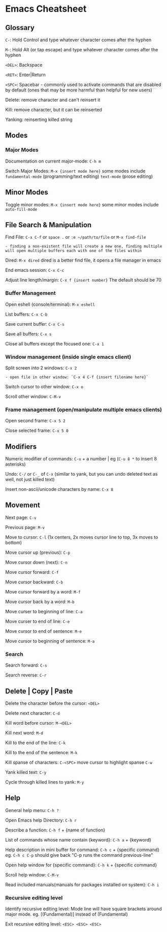 # Emacs Cheatsheet

## Glossary

  `C-`: Hold Control and type whatever character comes after the hyphen
  
  `M-`: Hold Alt (or tap escape) and type whatever character comes after the hyphen

  `<DEL>`: Backspace
  
  `<RET>`: Enter|Return

  `<SPC>`: Spacebar - commonly used to activate commands that are disabled by default (ones that may be more harmful than helpful for new users)

  Delete: remove character and can't reinsert it
 
  Kill: remove character, but it can be reinserted
 
  Yanking: reinserting killed string

## Modes

### Major Modes

Documentation on current major-mode: `C-h m`

Switch Major Modes: `M-x {insert mode here}` some modes include `fundamental-mode` (programming/text editing) `text-mode` (prose editing)

## Minor Modes

Toggle minor modes: `M-x {insert mode here}` some minor modes include `auto-fill-mode`

## File Search & Manipulation

  Find File: `C-x C-f` or `space .` or `:e ~/path/to/file` or `M-x find-file`
  
    - finding a non-existent file will create a new one, finding multiple will open multiple buffers each with one of the files within

  Dired: `M-x dired` dired is a better find file, it opens a file manager in emacs
  
  End emacs session: `C-x C-c`
  
  Adjust line length/margin: `C-x f {insert number}` The default should be 70

  ### Buffer Management

  Open eshell (console/terminal): `M-x eshell`

  List buffers: `C-x C-b`

  Save current buffer: `C-x C-s`

  Save all buffers: `C-x s`

  Close all buffers except the focused one: `C-x 1`
  
  ### Window management (inside single emacs client)
  
  Split screen into 2 windows: `C-x 2`
  
    - open file in other window: `C-x 4 C-f {insert filename here}`
  
  Switch cursor to other window: `C-x o`
  
  Scroll other window: `C-M-v`
  
  ### Frame management (open/manipulate multiple emacs clients)
  
  Open second frame: `C-x 5 2`
  
  Close selected frame: `C-x 5 0`
 

## Modifiers

  Numeric modifier of commands: `C-u` + a number | eg (`C-u 8 *` to insert 8 asterisks)
  
  Undo: `C-/` or `C-_` of `C-x` (similar to yank, but you can undo deleted text as well, not just killed text)
  
  Insert non-ascii/unicode characters by name: `C-x 8`

## Movement
  
  Next page: `C-v`
  
  Previous page: `M-v`
  
  Move to cursor: `C-l` (1x centers, 2x moves cursor line to top, 3x moves to bottom)
  
  Move cursor up (previous): `C-p`
  
  Move cursor down (next): `C-n`
  
  Move cursor forward: `C-f`
  
  Move cursor backward: `C-b`
  
  Move cursor forward by a word: `M-f`
  
  Move cursor back by a word: `M-b`
  
  Move curser to beginning of line: `C-a`
  
  Move curser to end of line: `C-e`
  
  Move cursor to end of sentence: `M-e`
  
  Move cursor to beginning of sentence: `M-a`
  
  ### Search
  
  Search forward: `C-s`
  
  Search reverse: `C-r`
  
## Delete | Copy | Paste
  
  Delete the character before the cursor: `<DEL>`
  
  Delete next character: `C-d`
  
  Kill word before cursor: `M-<DEL>`
  
  Kill next word: `M-d`
  
  Kill to the end of the line: `C-k`
  
  Kill to the end of the sentence: `M-k`
  
  Kill spanse of characters: `C-<SPC>` move cursor to highlight spanse `C-w`
  
  Yank killed text: `C-y`
  
  Cycle through killed lines to yank: `M-y`
  
## Help

  General help menu: `C-h ?`
  
  Open Emacs help Directory: `C-h r`
  
  Describe a function: `C-h f` + {name of function}
  
  List of commands whose name contain {keyword}: `C-h a` + {keyword}
  
  Help description in mini buffer for command: `C-h c` + {specific command} eg. `C-h c C-p` should give back "C-p runs the command previous-line"

  Open help window for {specific command}: `C-h k` + {specific command}

  Scroll help window: `C-M-v`
  
  Read included manuals(manuals for packages installed on system): `C-h i`
  
### Recursive editing level
  
  Identify recursive editing level: Mode line will have square brackets around major mode. eg. [(Fundamental)] instead of (Fundamental)
  
  Exit recursive editing level: `<ESC> <ESC> <ESC>`

